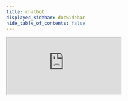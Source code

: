 ```yaml
---
title: chatbot
displayed_sidebar: docSidebar
hide_table_of_contents: false
---
```


<div style={{
  position: 'relative',
  width: '100%',
  height: 'calc(100vh - 100px)',  // Adjust the height as needed
  margin: 0,
  padding: 0,
  overflow: 'hidden',
}}>
  <iframe 
    style={{
      position: 'absolute',
      top: 0,
      left: 0,
      width: '100%',
      height: '100%',
      border: 'none',
    }}
    src="https://widget.botsonic.com/CDN/index.html?service-base-url=https%3A%2F%2Fapi-azure.botsonic.ai&token=122fc084-8514-4948-bf90-cc4de5f806ee&base-origin=https%3A%2F%2Fbot.writesonic.com&instance-name=Botsonic&standalone=true&page-url=https%3A%2F%2Fbot.writesonic.com%2Fbots%2Fc9213a7f-d714-4a74-bec7-a5a510e52c98%2Fintegrations"
  >
  </iframe>
</div>